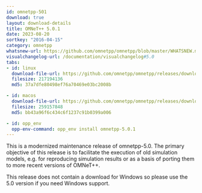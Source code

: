 ```yaml
---
id: omnetpp-501
download: true
layout: download-details
title: OMNeT++ 5.0.1
date: 2023-08-20
sortkey: "2016-04-15"
category: omnetpp
whatsnew-url: https://github.com/omnetpp/omnetpp/blob/master/WHATSNEW.md#omnet-501-august-2023
visualchangelog-url: /documentation/visualchangelog#5.0
tabs:
- id: linux
  download-file-url: https://github.com/omnetpp/omnetpp/releases/download/omnetpp-5.0.1/omnetpp-5.0.1-src.tgz
  filesize: 217194136
  md5: 37a7dfe80498ef76a70469e03bc2008b

- id: macos
  download-file-url: https://github.com/omnetpp/omnetpp/releases/download/omnetpp-5.0.1/omnetpp-5.0.1-src-macosx.tgz
  filesize: 259157848
  md5: bb43a96f6c434c6f1237c91b0399a006

- id: opp_env
  opp-env-command: opp_env install omnetpp-5.0.1
---
```


This is a modernized maintenance release of omnetpp-5.0. The primary objective of this release is to facilitate the execution of old simulation models, e.g. for reproducing simulation results or as a basis of porting them to more recent versions of OMNeT++.

This release does not contain a download for Windows so please use the 5.0 version if you need Windows support.


